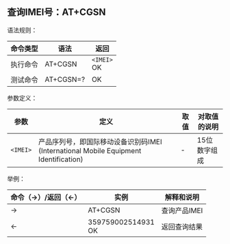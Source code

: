 ## 查询IMEI号：AT+CGSN

语法规则：

| 命令类型 | 语法      | 返回            |
| -------- | --------- | --------------- |
| 执行命令 | AT+CGSN   | `<IMEI>` <br>OK |
| 测试命令 | AT+CGSN=? | OK              |

参数定义：

| 参数     | 定义                                                         | 取值 | 对取值的说明 |
| -------- | ------------------------------------------------------------ | ---- | ------------ |
| `<IMEI>` | 产品序列号，即国际移动设备识别码IMEI (International Mobile Equipment Identification) | -    | 15位数字组成 |

 

举例：

| 命令（→）/返回（←） | 实例                   | 解释和说明   |
| ------------------- | ---------------------- | ------------ |
| →                   | AT+CGSN                | 查询产品IMEI |
| ←                   | 359759002514931<br> OK | 返回查询结果 |
